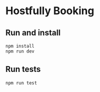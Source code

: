 # Hostfully Booking

## Run and install
```
npm install
npm run dev
```

## Run tests
```
npm run test
```
